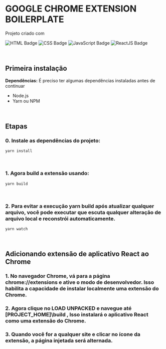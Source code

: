 # GOOGLE CHROME EXTENSION BOILERPLATE

Projeto criado com

![HTML Badge](https://img.shields.io/badge/-HTML-orange)
![CSS Badge](https://img.shields.io/badge/-CSS-blue)
![JavaScript Badge](https://img.shields.io/badge/-JavaScript-yellow)
![ReactJS Badge](https://img.shields.io/badge/-ReactJS-blue)

&nbsp;

## Primeira instalação

**Dependências:** É preciso ter algumas dependências instaladas antes de continuar

- Node.js
- Yarn ou NPM

&nbsp;

## Etapas

### 0. Instale as dependências do projeto:

```
yarn install
```

&nbsp;

### 1. Agora build a extensão usando:

```
yarn build
```

&nbsp;

### 2. Para evitar a execução yarn build após atualizar qualquer arquivo, você pode executar que escuta qualquer alteração de arquivo local e reconstrói automaticamente.


```
yarn watch
```

&nbsp;

## Adicionando extensão de aplicativo React ao Chrome

### 1. No navegador Chrome, vá para a página chrome://extensions e ative o modo de desenvolvedor. Isso habilita a capacidade de instalar localmente uma extensão do Chrome.

### 2. Agora clique no LOAD UNPACKED e navegue até [PROJECT_HOME]\build , Isso instalará o aplicativo React como uma extensão do Chrome.

### 3. Quando você for a qualquer site e clicar no ícone da extensão, a página injetada será alternada.



